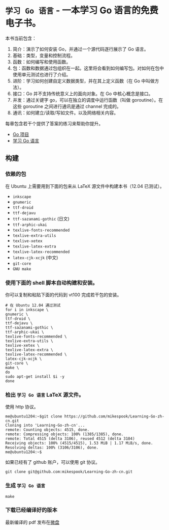 # `学习 Go 语言` - 一本学习 Go 语言的免费电子书。

本书当前包含：

1. 简介：演示了如何安装 Go，并通过一个源代码逐行展示了 Go 语言。
2. 基础：类型，变量和控制流程。
3. 函数：如何编写和使用函数。
4. 包：函数和数据通过包组织在一起。这里将会看到如何编写包。对如何在包中使用单元测试也进行了介绍。
5. 进阶：学习如何创建自定义数据类型，并在其上定义函数（在 Go 中叫做方法）。
6. 接口：Go 并不支持传统意义上的面向对象。在 Go 中核心概念是接口。
7. 并发：通过关键字 go，可以在独立的调度中运行函数（叫做 goroutine）。在这些 goroutine 之间进行通讯是通过 channel 完成的。
8. 通讯：如何建立/读取/写如文件。以及网络相关内容。

每章包含若干个提供了答案的练习来帮助你提升。

* [Go 项目][1]
* [学习 Go 语言][2]

## 构建

### 依赖的包 

在 Ubuntu 上需要用到下面的包来从 LaTeX 源文件中构建本书（12.04 已测试）。

* `inkscape`
* `gnumeric`
* `ttf-droid`
* `ttf-dejavu`
* `ttf-sazanami-gothic`  (日文)
* `ttf-arphic-ukai`     
* `texlive-fonts-recommended`
* `texlive-extra-utils`
* `texlive-xetex`
* `texlive-latex-extra`
* `texlive-latex-recommended`
* `latex-cjk-xcjk`       (中文)
* `git-core`
* `GNU make`



### 使用下面的 shell 脚本自动构建和安装。

你可以复制和粘贴下面的代码到 vt100 完成若干包的安装。

```
# 在 Ubuntu 12.04 通过测试
for i in inkscape \
gnumeric \
ttf-droid \
ttf-dejavu \
ttf-sazanami-gothic \
ttf-arphic-ukai \
texlive-fonts-recommended \
texlive-extra-utils \
texlive-xetex \
texlive-latex-extra \
texlive-latex-recommended \
latex-cjk-xcjk \
git-core \
make \
do 
sudo apt-get install $i -y
done
```

### 检出 `学习 Go 语言` LaTeX 源文件。

使用 http 协议。

```
me@ubuntu1204:~$git clone https://github.com/mikespook/Learning-Go-zh-cn.git 
Cloning into 'Learning-Go-zh-cn'...
remote: Counting objects: 4515, done.
remote: Compressing objects: 100% (1385/1385), done.
remote: Total 4515 (delta 3106), reused 4512 (delta 3104)
Receiving objects: 100% (4515/4515), 1.53 MiB | 1.17 MiB/s, done.
Resolving deltas: 100% (3106/3106), done.
me@ubuntu1204:~$
```

如果已经有了 github 账户，可以使用 git 协议。

```
git clone git@github.com:mikespook/Learning-Go-zh-cn.git
```


### 生成 `学习 Go 语言` 

```
make
```

### 下载已经编译好的版本

最新编译的 pdf 发布在[微盘][3]


[1]: http://golang.org  "Go 项目"
[2]: http://www.mikespook.com/learning-go/ "学习 Go 语言"
[3]: http://vdisk.weibo.com/s/bUhFF "微盘"
